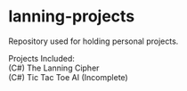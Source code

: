 # lanning-projects
Repository used for holding personal projects.

Projects Included:\
(C#) The Lanning Cipher\
(C#) Tic Tac Toe AI (Incomplete)
